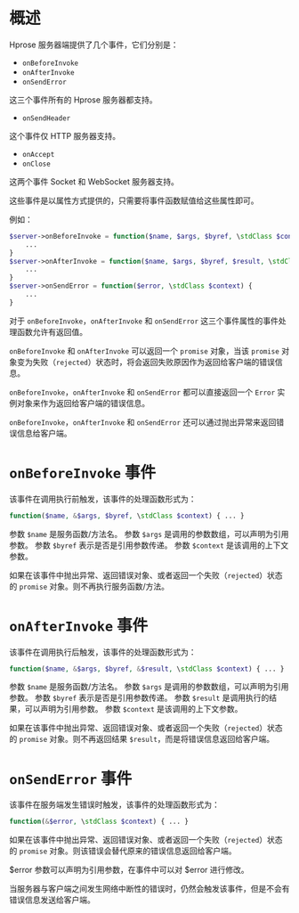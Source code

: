 # 概述

Hprose 服务器端提供了几个事件，它们分别是：

* `onBeforeInvoke`
* `onAfterInvoke`
* `onSendError`

这三个事件所有的 Hprose 服务器都支持。

* `onSendHeader`

这个事件仅 HTTP 服务器支持。

* `onAccept`
* `onClose`

这两个事件 Socket 和 WebSocket 服务器支持。

这些事件是以属性方式提供的，只需要将事件函数赋值给这些属性即可。

例如：

```php
$server->onBeforeInvoke = function($name, $args, $byref, \stdClass $context) {
    ...
}
$server->onAfterInvoke = function($name, $args, $byref, $result, \stdClass $context) {
    ...
}
$server->onSendError = function($error, \stdClass $context) {
    ...
}
```

对于 `onBeforeInvoke`，`onAfterInvoke` 和 `onSendError` 这三个事件属性的事件处理函数允许有返回值。

`onBeforeInvoke` 和 `onAfterInvoke` 可以返回一个 `promise` 对象，当该 `promise` 对象变为失败（`rejected`）状态时，将会返回失败原因作为返回给客户端的错误信息。

`onBeforeInvoke`，`onAfterInvoke` 和 `onSendError` 都可以直接返回一个 `Error` 实例对象来作为返回给客户端的错误信息。

`onBeforeInvoke`，`onAfterInvoke` 和 `onSendError` 还可以通过抛出异常来返回错误信息给客户端。

# `onBeforeInvoke` 事件

该事件在调用执行前触发，该事件的处理函数形式为：

```php
function($name, &$args, $byref, \stdClass $context) { ... }
```

参数 `$name` 是服务函数/方法名。
参数 `$args` 是调用的参数数组，可以声明为引用参数。
参数 `$byref` 表示是否是引用参数传递。
参数 `$context` 是该调用的上下文参数。

如果在该事件中抛出异常、返回错误对象、或者返回一个失败（`rejected`）状态的 `promise` 对象。则不再执行服务函数/方法。

# `onAfterInvoke` 事件

该事件在调用执行后触发，该事件的处理函数形式为：

```php
function($name, &$args, $byref, &$result, \stdClass $context) { ... }
```

参数 `$name` 是服务函数/方法名。
参数 `$args` 是调用的参数数组，可以声明为引用参数。
参数 `$byref` 表示是否是引用参数传递。
参数 `$result` 是调用执行的结果，可以声明为引用参数。
参数 `$context` 是该调用的上下文参数。

如果在该事件中抛出异常、返回错误对象、或者返回一个失败（`rejected`）状态的 `promise` 对象。则不再返回结果 `$result`，而是将错误信息返回给客户端。

# `onSendError` 事件

该事件在服务端发生错误时触发，该事件的处理函数形式为：

```php
function(&$error, \stdClass $context) { ... }
```

如果在该事件中抛出异常、返回错误对象、或者返回一个失败（`rejected`）状态的 `promise` 对象。则该错误会替代原来的错误信息返回给客户端。

$error 参数可以声明为引用参数，在事件中可以对 $error 进行修改。

当服务器与客户端之间发生网络中断性的错误时，仍然会触发该事件，但是不会有错误信息发送给客户端。